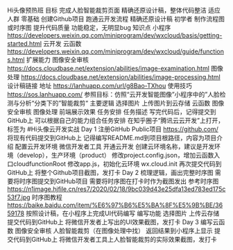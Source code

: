 Hi头像预热班
目标
完成人脸智能裁剪页面
精确还原设计稿，整体代码整洁
适应人群
零基础
创建Github项目
跑通云开发流程
精确还原设计稿
初学者
制作流程图或时序图
提升代码质量
功能稳定，无明显bug
知识点
小程序 https://developers.weixin.qq.com/miniprogram/dev/wxcloud/basis/getting-started.html
云开发
云函数 https://developers.weixin.qq.com/miniprogram/dev/wxcloud/guide/functions.html
扩展能力
图像安全审核 https://docs.cloudbase.net/extension/abilities/image-examination.html
图像处理 https://docs.cloudbase.net/extension/abilities/image-processing.html
设计稿链接
地址 https://lanhuapp.com/url/g8Bao-TXhou
使用技巧 https://sos.lanhuapp.com/
参照目标：仿照“云开发智能图像”小程序中的”人脸检测与分析“分类下的”智能裁剪“
主要逻辑
选择图片
上传图片到云存储
云函数
图像安全审核
图像处理
前端展示效果
任务安排
任务描述
写完代码后，记得提交到GitHub上
可以根据自己的能力组合任务安排
在知乎圈子“腾讯云云开发”上打开，标签为 #Hi头像云开发实战
Day 1
注册GitHub Public项目 https://github.com/
将现有代码提交到GitHub上
记得编写README.md到项目根路径，内容为项目介绍
配置云开发环境
微信开发者工具
开通云开发
创建云环境名称，建议是开发环境（develop），生产环境（product）
修改project.config.json，增加云函数入口cloudfunctionRoot
修改app.js，初始化云环境 wx.cloud.init
再次提交代码到GitHub上
将整个Github项目截图，发打卡
Day 2
梳理逻辑，画出完整时序图
需要将时序图提交到GitHub项目
需要将时序图在打卡时作为截图发出
参考时序图 https://n1image.hjfile.cn/res7/2020/02/18/9bc039d43e25dfa13ed783ed175c53f7.jpg
时序图教程 https://baike.baidu.com/item/%E6%97%B6%E5%BA%8F%E5%9B%BE/3659178
按照设计稿，在小程序上完成UI代码编写
编写功能
选择图片
上传云存储
提交代码到GitHub上
将微信开发者上写出的UI效果截图，发打卡
Day 3
编写云函数
图像安全审核
人脸智能裁剪（在图像处理中找）
返回结果到小程序上显示
提交代码到GitHub上
将微信开发者工具上人脸智能裁剪的实际效果截图，发打卡
